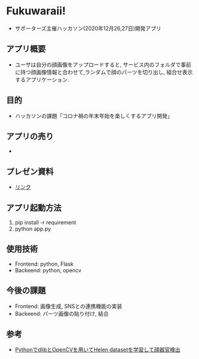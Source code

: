 # Fukuwaraii!
- サポーターズ主催ハッカソン(2020年12月26,27日)開発アプリ

## アプリ概要
-  ユーザは自分の顔画像をアップロードすると, サービス内のフォルダで事前に持つ顔画像情報と合わせて,ランダムで顔のパーツを切り出し, 組合せ表示するアプリケーション.

## 目的
- ハッカソンの課題「コロナ禍の年末年始を楽しくするアプリ開発」

## アプリの売り
- 


## プレゼン資料
- [リンク](https://docs.google.com/presentation/d/1VgksbunSQY3jBK0-RsF1lz1n6cbTx9p08euMEajI49Y/edit#slide=id.gb2b64906ad_1_24)

## アプリ起動方法
1. pip install -r requirement
2. python app.py


## 使用技術
- Frontend: python, Flask
- Backeend: python, opencv

## 今後の課題
- Frontend: 画像生成, SNSとの連携機能の実装
- Backeend: パーツ画像の貼り付け, 結合

## 参考
- [PythonでdlibとOpenCVを用いてHelen datasetを学習して顔器官検出](https://qiita.com/kekeho/items/0b2d4ed5192a4c90a0ac)
